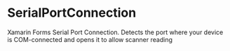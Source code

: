 # SerialPortConnection
Xamarin Forms Serial Port Connection. Detects the port where your device is COM-connected and opens it to allow scanner reading
